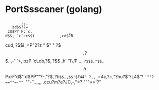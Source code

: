 # PortSsscaner (golang)

           ,,_
       zd$$??=
     z$$P? F:`c,                _
    d$$, `c'cc$$i           ,cd$?R
   $$$$ cud$,?$$$i       ,=P"2?z "
    $" " ?$$$,?$$$.    ,-''`>, bzP
     'cLdb,?$$,?$$$   ,h' "I$'J$P
  ... `?$$$,"$$,`$$h  $$PxrF'd$"
d$PP""?-,"?$$,?$h`$$,,$$'$F44"
?,,_`=4c,?=,"?hu?$`?L4$'? '
   `""?==""=-"" `""-`'_,,,,
           .ccu?m?e?JC,-,"=?
                     """=='?"
